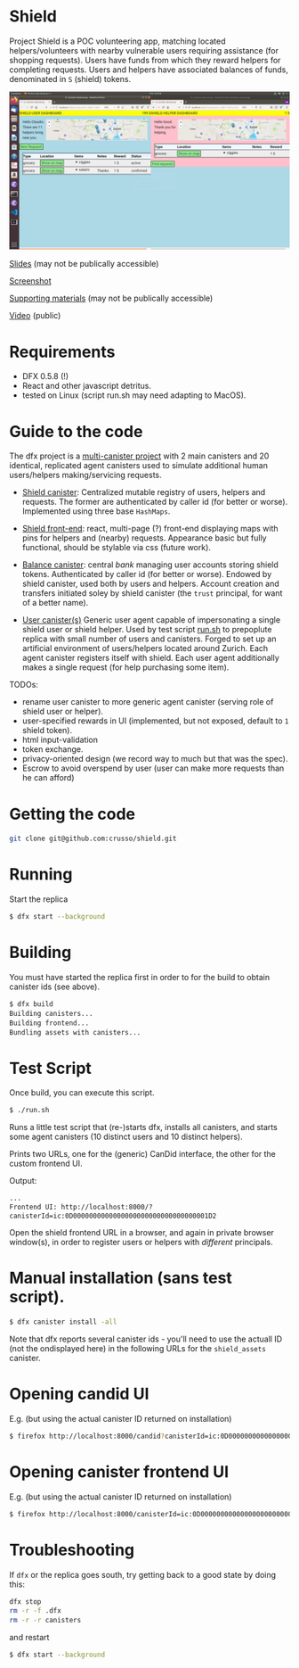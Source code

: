 # Shield

Project Shield is a POC volunteering app, matching located helpers/volunteers with nearby vulnerable users requiring assistance (for shopping requests). Users have funds from which they reward helpers for completing requests. Users and helpers have associated balances of funds, denominated in `S` (shield) tokens.

![Screenshot](images/shield.png)

[Slides](https://docs.google.com/presentation/d/1-4phUn7TjWgTSQT18IDQ8Hkhw9qcF9wSl4bLMZXqdxA/edit?usp=sharing) (may not be publically accessible)

[Screenshot](./images/shield.png)

[Supporting materials](https://drive.google.com/drive/folders/1XYAEynOAmfndBrFJzErdAYPyOF3b_27t) (may not be publically accessible)

[Video](https://youtu.be/DgCIdzJmLdM) (public)

# Requirements

* DFX 0.5.8 (!)
* React and other javascript detritus.
* tested on Linux (script run.sh may need adapting to MacOS).

# Guide to the code


The dfx project is a [multi-canister project](dfx.json) with 2 main canisters and 20 identical, replicated agent canisters used to simulate additional human users/helpers making/servicing requests.

* [Shield canister](./src/shield/): Centralized mutable registry of users, helpers and requests. The former are authenticated by caller id (for better or worse). Implemented using three base `HashMaps`.

* [Shield front-end](./src/shield/public/): react, multi-page (?) front-end displaying maps with pins for helpers and (nearby) requests.
Appearance basic but fully functional, should be stylable via css (future work).

* [Balance canister](./src/balance/): central *bank* managing user accounts storing shield tokens. Authenticated by caller id (for better or worse).
Endowed by shield canister, used both by users and helpers.  Account creation and transfers initiated soley by shield canister (the `trust` principal, for want of a better name).

* [User canister(s)](./src/user/) Generic user agent capable of impersonating a single shield user or shield helper. Used by test script [run.sh](run.sh) to prepoplute replica with small number of users and canisters.
Forged to set up an artificial environment of users/helpers located around Zurich. Each agent canister registers itself with shield.
Each user agent additionally makes a single request (for help purchasing some item).

TODOs:
* rename user canister to more generic agent canister (serving role of shield user or helper).
* user-specified rewards in UI (implemented, but not exposed, default to `1` shield token).
* html input-validation
* token exchange.
* privacy-oriented design (we record way to much but that was the spec).
* Escrow to avoid overspend by user (user can make more requests than he can afford)


# Getting the code

```bash
git clone git@github.com:crusso/shield.git
```


# Running

Start the replica

```bash
$ dfx start --background
```

# Building

You must have started the replica first in order to for the build to obtain canister ids (see above).

```bash
$ dfx build
Building canisters...
Building frontend...
Bundling assets with canisters...
```

# Test Script

Once build, you can execute this script.

```bash
$ ./run.sh
```

Runs a little test script that (re-)starts dfx, installs all canisters, and starts some agent canisters (10 distinct users and 10 distinct helpers).

Prints two URLs, one for the (generic) CanDid interface, the other for the custom frontend UI.

Output:
```
...
Frontend UI: http://localhost:8000/?canisterId=ic:0D0000000000000000000000000000000001D2
```

Open the shield frontend URL in a browser, and again in private browser window(s), in order to register users or helpers with _different_ principals.


# Manual installation (sans test script).

```bash
$ dfx canister install -all
```

Note that dfx reports several canister ids - you'll need to use the actuall ID (not the ondisplayed here) in the following URLs for the `shield_assets` canister.

# Opening candid UI

E.g. (but using the actual canister ID returned on installation)

```bash
$ firefox http://localhost:8000/candid?canisterId=ic:0D0000000000000000000000000000000001D2
```

# Opening canister frontend UI

E.g. (but using the actual canister ID returned on installation)

```bash
$ firefox http://localhost:8000/canisterId=ic:0D0000000000000000000000000000000001D2
```

# Troubleshooting

If `dfx` or the replica goes south, try getting back to a good state by doing this:


```bash
dfx stop
rm -r -f .dfx
rm -r -r canisters
```
and restart


```bash
$ dfx start --background
```
